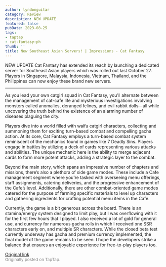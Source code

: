 ```yaml
---
author: lyndonguitar
category: Review
description: NEW UPDATE
featured: false
pubDate: 2023-08-25
tags:
- taptap
- cat-fantasy:ph
thumb: ''
title: New Southeast Asian Servers! | Impressions - Cat Fantasy
---
```


NEW UPDATE
Cat Fantasy has extended its reach by launching a dedicated server for Southeast Asian players which was rolled out last October 27. Players in Singapore, Malaysia, Indonesia, Vietnam, Thailand, and the Philippines can now enjoy these brand new servers.

----------------------------------------------------------------------------

As you lead your own catgirl squad in Cat Fantasy, you'll alternate between the management of cat-cafe life and mysterious investigations involving monsters called anomalies, deranged felines, and evil rabbit dolls—all while uncovering the truth behind the existence of an alarming number of diseases plaguing the city.

Players dive into a world filled with waifu catgirl characters, collecting and summoning them for exciting turn-based combat and compelling gacha action.  At its core, Cat Fantasy employs a turn-based combat system reminiscent of the mechanics found in games like 7 Deadly Sins. Players engage in battles by utilizing a deck of cards representing various attacks and abilities. The unique mechanic here is the ability to merge adjacent cards to form more potent attacks, adding a strategic layer to the combat.

Beyond the main story, which spans an impressive number of chapters and missions, there’s also a plethora of side game modes. These include a Cafe management segment where you're tasked with overseeing menu offerings, staff assignments, catering deliveries, and the progressive enhancement of the Cafe’s level. Additionally, there are other combat-oriented game modes catered for the purpose of farming specific materials to level up characters and gathering ingredients for crafting potential menu items in the Cafe.

Currently, the game is a bit generous across the board. There is an stamina/energy system designed to limit play, but I was overflowing with it for the first few hours that I played. I also received a lot of gold for general use, and currency for numerous gacha rolls in which I received one SSR characters early on, and multiple SR characters. While the closed beta test currently underway has gacha and premium currency implemented, the final model of the game remains to be seen. I hope the developers strike a balance that ensures an enjoyable experience for free-to-play players too.

[Original link](https://www.taptap.io/post/6194209)<br><span style="font-size: 0.95em; color: #888;">Originally posted on TapTap.</span>
